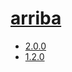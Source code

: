 # [arriba](https://hpc.nih.gov/apps/arriba.html)
- [2.0.0](/sequence-analysis/arriba/2.0.0)
- [1.2.0](/sequence-analysis/arriba/1.2.0)
